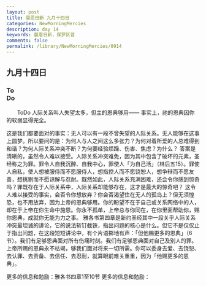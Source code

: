 ```yaml
---
layout: post
title: 晨恩日新 九月十四日
categories: NewMorningMercies
description: day 14
keywords: 晨恩日新，保罗区普
comments: false
permalink: /library/NewMorningMercies/0914
---
```


## 九月十四日

### To <br> Do

&emsp;&emsp;ToDo
人际关系叫人失望太多，但主的恩典够用——
事实上，祂的恩典因你的软弱显得完全。
 
这是我们都要面对的事实：无人可以有一段不曾失望的人际关系。无人能够在这事上圆梦。所以要问的是：为何人与人之间这么多张力？为何对着所爱的人总难得到和谐？为何人际关系冲突不断？为何要经验烦躁、伤害、焦虑？为什么？
答案是清晰的，虽然令人难以接受。人际关系冲突难免，因为其中包含了破坏的元素，圣经称之为罪。罪令人自我沉醉、自我中心，罪使人「为自己活」（林后五15）。罪使人自私，使人想被服侍而不愿服侍人，想指控人而不愿饶恕人，想争辩而不愿友善，想挑剔而不愿谅解与忍耐。既然如此，人际关系充满困难，还会令你感到惊奇吗？罪既存在于人际关系中，人际关系却能够存在，这才是最大的惊奇吧？
这令人难以接受的事实，会否令你想放弃？你会否渴望住在无人的孤岛上？但无须惶恐，也不用放弃，因为上帝的恩典够用。你的盼望不在于自己或关系网络中的人，却在于上帝在你生命中施恩。你永不孤单，上帝总与你同在，在你里面帮助你，赐你恩典，成就你无能为力之事。
雅各书第四章是新约圣经其中一段关乎人际关系冲突最坦诚的讲论，它的说法斩钉截铁，指出问题的核心是什么。但它不是仅仅止于指出问题，在这段短短讲论中，有个片语掷地有声：「但他赐更多的恩典」（6节）。我们有足够恩典面对所有伤痛时刻。我们有足够恩典面对自己及别人的罪。上帝所赐的恩典永不枯竭，够我们面对将来一切所需。你可以委身去爱、去饶恕、去认罪、去责备、去信任、去忍耐，就算眼前难关重重，因为「他赐更多的恩典」。
 
更多的信息和勉励：雅各书四章1至10节
更多的信息和勉励：[]()
